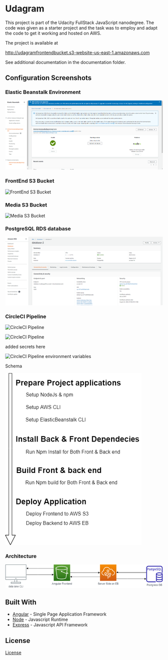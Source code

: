 # Udagram

This project is part of the Udacity FullStack JavaScript nanodegree. The code was given as a starter project and the task was to employ and adapt the code to get it working and hosted on AWS.

The project is available at

http://udagramfrontendbucket.s3-website-us-east-1.amazonaws.com

See additional documentation in the documentation folder.

## Configuration Screenshots

### Elastic Beanstalk Environment

![Elastic Beanstalk Environment](./images/eb.png)

### FrontEnd S3 Bucket

![FrontEnd S3 Bucket](./images/frontend_s3.png)

### Media S3 Bucket

![Media S3 Bucket](./images/media_s3.png)

### PostgreSQL RDS database

![PostgreSQL RDS database](./images/rds.png)

### CircleCI Pipeline

![CircleCI Pipeline](./images/pipeline1.png)

![CircleCI Pipeline](./images/pipeline2.png)

added secrets here

![CircleCI Pipeline environment variables](./images/pipeline%20env.png)

Schema

![Pipeline Schema](./images/schema.png)

### Architecture

![Architecture](./images/infrastructure.png)

## Built With

- [Angular](https://angular.io/) - Single Page Application Framework
- [Node](https://nodejs.org) - Javascript Runtime
- [Express](https://expressjs.com/) - Javascript API Framework

## License

[License](LICENSE.txt)
